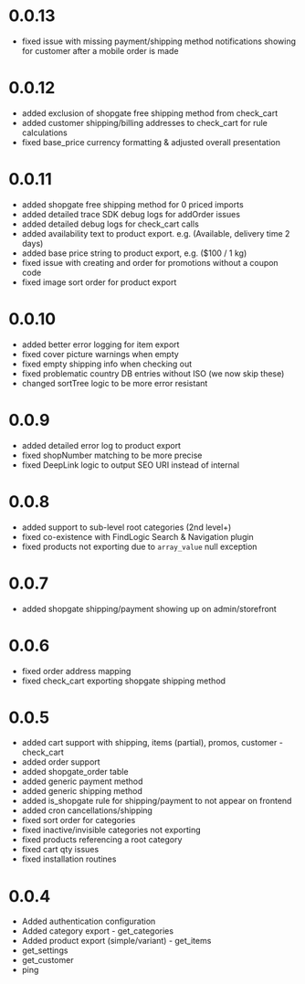 # 0.0.13
- fixed issue with missing payment/shipping method notifications showing for customer after a mobile order is made

# 0.0.12
- added exclusion of shopgate free shipping method from check_cart
- added customer shipping/billing addresses to check_cart for rule calculations
- fixed base_price currency formatting & adjusted overall presentation

# 0.0.11
- added shopgate free shipping method for 0 priced imports
- added detailed trace SDK debug logs for addOrder issues
- added detailed debug logs for check_cart calls
- added availability text to product export. e.g. (Available, delivery time 2 days)
- added base price string to product export, e.g. ($100 / 1 kg)
- fixed issue with creating and order for promotions without a coupon code
- fixed image sort order for product export

# 0.0.10
- added better error logging for item export
- fixed cover picture warnings when empty
- fixed empty shipping info when checking out
- fixed problematic country DB entries without ISO (we now skip these)
- changed sortTree logic to be more error resistant

# 0.0.9
- added detailed error log to product export
- fixed shopNumber matching to be more precise
- fixed DeepLink logic to output SEO URI instead of internal

# 0.0.8
- added support to sub-level root categories (2nd level+)
- fixed co-existence with FindLogic Search & Navigation plugin
- fixed products not exporting due to `array_value` null exception

# 0.0.7
- added shopgate shipping/payment showing up on admin/storefront

# 0.0.6
- fixed order address mapping
- fixed check_cart exporting shopgate shipping method

# 0.0.5
- added cart support with shipping, items (partial), promos, customer - check_cart
- added order support
- added shopgate_order table
- added generic payment method
- added generic shipping method
- added is_shopgate rule for shipping/payment to not appear on frontend
- added cron cancellations/shipping
- fixed sort order for categories
- fixed inactive/invisible categories not exporting
- fixed products referencing a root category
- fixed cart qty issues
- fixed installation routines

# 0.0.4
- Added authentication configuration
- Added category export - get_categories
- Added product export (simple/variant) - get_items
- get_settings
- get_customer
- ping
